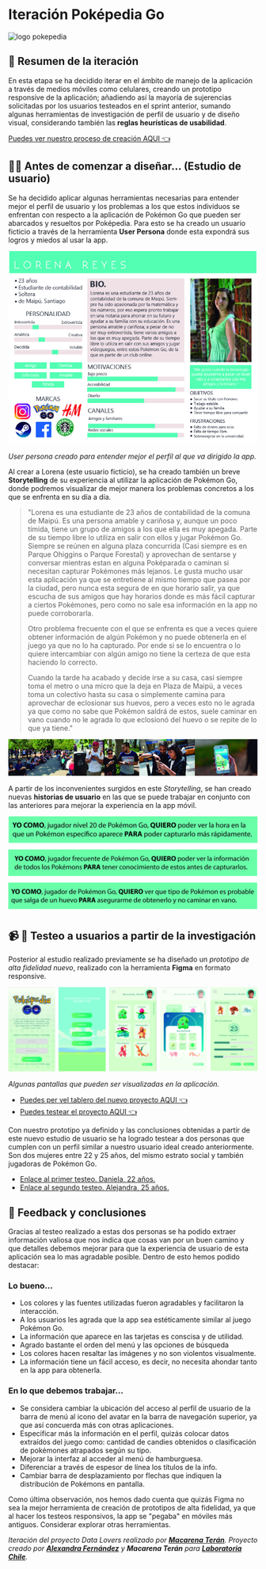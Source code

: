 # Iteración Poképedia Go

![logo pokepedia](pokepedia-logo.png)

## 📄 Resumen de la iteración 
En esta etapa se ha decidido iterar en el ámbito de manejo de la aplicación a través de medios móviles como celulares, creando un prototipo responsive de la aplicación; añadiendo así la mayoría de sujerencias solicitadas por los usuarios testeados en el sprint anterior, sumando algunas herramientas de investigación de perfil de usuario y de diseño visual, considerando también las **reglas heurísticas de usabilidad**. 

[Puedes ver nuestro proceso de creación AQUI 👈](https://github.com/ivonneflowers/SCL008-data-lovers)


## 👩👨 Antes de comenzar a diseñar... (Estudio de usuario) 

Se ha decidido aplicar algunas herramientas necesarias para entender mejor el perfil de usuario y los problemas a los que estos individuos se enfrentan con respecto a la aplicación de Pokémon Go que pueden ser abarcados y resueltos por Poképedia. 
Para esto se ha creado un usuario ficticio a través de la herramienta **User Persona** donde esta expondrá sus logros y miedos al usar la app. 

![user persona](user-persona-pokepedia.jpg)

*User persona creado para entender mejor el perfil al que va dirigido la app.*

Al crear a Lorena (este usuario ficticio), se ha creado también un breve **Storytelling** de su experiencia al utilizar la aplicación de Pokémon Go, donde podremos visualizar de mejor manera los problemas concretos a los que se enfrenta en su día a día. 


> "Lorena es una estudiante de 23 años de contabilidad de la comuna de Maipú. Es una persona amable y cariñosa y, aunque un poco tímida, tiene un grupo de amigos a los que ella es muy apegada. Parte de su tiempo libre lo utiliza en salir con ellos y jugar Pokémon Go. Siempre se reúnen en alguna plaza concurrida (Casi siempre es en Parque Ohiggins o Parque Forestal) y aprovechan de sentarse y conversar mientras estan en alguna Poképarada o caminan si necesitan capturar Pokémones más lejanos. 
Le gusta mucho usar esta aplicación ya que se entretiene al mismo tiempo que pasea por la ciudad, pero nunca esta segura de en que horario salir, ya que escucha de sus amigos que hay horarios donde es más fácil capturar a ciertos Pokémones, pero como no sale esa información en la app no puede corroborarla.
>
> Otro problema frecuente con el que se enfrenta es que a veces quiere obtener información de algún Pokémon y no puede obtenerla en el juego ya que no lo ha capturado. Por ende si se lo encuentra o lo quiere intercambiar con algún amigo no tiene la certeza de que esta haciendo lo correcto. 
>
>Cuando la tarde ha acabado y decide irse a su casa, casi siempre toma el metro o una micro que la deja en Plaza de Maipú, a veces toma un colectivo hasta su casa o simplemente camina para aprovechar de eclosionar sus huevos, pero a veces esto no le agrada ya que como no sabe que Pokémon saldrá de estos, suele caminar en vano cuando no le agrada lo que eclosionó del huevo o se repite de lo que ya tiene."

![pokemon jugadores](pokemon-go-players-01.jpg)

A partir de los inconvenientes surgidos en este *Storytelling*, se han creado nuevas **historias de usuario** en las que se puede trabajar en conjunto con las anteriores para mejorar la experiencia en la app móvil. 

![Historias de usuario](historias-de-usuario-new.jpg)


## 📹 📱 Testeo a usuarios a partir de la investigación 

Posterior al estudio realizado previamente se ha diseñado un *prototipo de alta fidelidad nuevo*, realizado con la herramienta **Figma** en formato responsive.  

![Pantallas Pokepedia Go](pantallas-pokepedia-go.jpg)

*Algunas pantallas que pueden ser visualizadas en la aplicación.*

+ [Puedes per vel tablero del nuevo proyecto AQUI 👈](https://www.figma.com/file/XkstWYBUZWyhdhF9yQm9Jyue/POKEPEDIA-RESPONSIVE?node-id=0%3A1) 
+ [Puedes testear el proyecto AQUI 👈](https://www.figma.com/proto/XkstWYBUZWyhdhF9yQm9Jyue/POKEPEDIA-RESPONSIVE?node-id=1%3A2&scaling=scale-down)

Con nuestro prototipo ya definido y las conclusiones obtenidas a partir de este nuevo estudio de usuario se ha logrado testear a dos personas que cumplen con un perfil similar a nuestro usuario ideal creado anteriormente. Son dos mujeres  entre 22 y 25 años, del mismo estrato social y también jugadoras de Pokémon Go. 

+ [Enlace al primer testeo. Daniela, 22 años.](https://www.youtube.com/watch?v=iaD-z3Em8U0)
+ [Enlace al segundo testeo. Alejandra, 25 años.](https://www.youtube.com/watch?v=LWRsz21Gp_4)

## 📝 Feedback y conclusiones 

Gracias al testeo realizado a estas dos personas se ha podido extraer información valiosa que nos indica que cosas van por un buen camino y que detalles debemos mejorar para que la experiencia de usuario de esta aplicación sea lo mas agradable posible. Dentro de esto hemos podido destacar: 

### Lo bueno... 

+ Los colores y las fuentes utilizadas fueron agradables y facilitaron la interacción.
+ A los usuarios les agrada que la app sea estéticamente similar al juego Pokémon Go. 
+ La información que aparece en las tarjetas es conscisa y de utilidad. 
+ Agrado bastante el orden del menú y las opciones de búsqueda 
+ Los colores hacen resaltar las imágenes y no son violentos visualmente. 
+ La información tiene un fácil acceso, es decir, no necesita ahondar tanto en la app para obtenerla. 

### En lo que debemos trabajar...

+ Se considera cambiar la ubicación del acceso al perfil de usuario de la barra de menú al icono del avatar en la barra de navegación superior, ya que así concuerda más con otras aplicaciones. 
+ Especificar más la información en el perfil, quizás colocar datos extraídos del juego como: cantidad de candies obtenidos o clasificación de pokémones atrapados según su tipo. 
+ Mejorar la interfaz al acceder al menú de hamburguesa. 
+ Diferenciar a través de espesor de línea los títulos de la info. 
+ Cambiar barra de desplazamiento por flechas que indiquen la distribución de Pokémons en pantalla. 

Como última observación, nos hemos dado cuenta que quizás Figma no sea la mejor herramienta de creación de prototipos de alta fidelidad, ya que al hacer los testeos responsivos, la app se "pegaba" en móviles más antiguos. Considerar explorar otras herramientas. 


*Iteración del proyecto Data Lovers realizado por [**Macarena Terán**](https://github.com/ivonneflowers). Proyecto creado por [**Alexandra Fernández**](https://github.com/aleisabl) y **Macarena Terán** para [**Laboratoria Chile**](https://github.com/Laboratoria).* 
